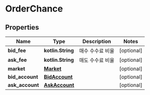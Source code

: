 
# OrderChance

## Properties
Name | Type | Description | Notes
------------ | ------------- | ------------- | -------------
**bid_fee** | **kotlin.String** | 매수 수수료 비율 |  [optional]
**ask_fee** | **kotlin.String** | 매도 수수료 비율 |  [optional]
**market** | [**Market**](Market.md) |  |  [optional]
**bid_account** | [**BidAccount**](BidAccount.md) |  |  [optional]
**ask_account** | [**AskAccount**](AskAccount.md) |  |  [optional]



